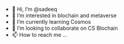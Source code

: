 - 👋 Hi, I’m @sadeeq
- 👀 I’m interested in blochain and metaverse 
- 🌱 I’m currently learning Cosmos 
- 💞️ I’m looking to collaborate on CS Blochain 
- 📫 How to reach me ...

<!---
sadeeqrabiu/sadeeqrabiu is a ✨ special ✨ repository because its `README.md` (this file) appears on your GitHub profile.
You can click the Preview link to take a look at your changes.
--->
